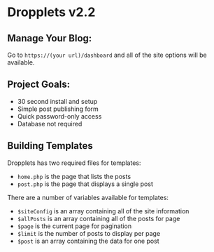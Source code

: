 Dropplets v2.2
======================================

## Manage Your Blog:

Go to `https://(your url)/dashboard` and all of the site options will be available.

## Project Goals:

- 30 second install and setup
- Simple post publishing form
- Quick password-only access
- Database not required

## Building Templates

Dropplets has two required files for templates:

- `home.php` is the page that lists the posts
- `post.php` is the page that displays a single post

There are a number of variables available for templates:

- `$siteConfig` is an array containing all of the site information
- `$allPosts` is an array containing all of the posts for page
- `$page` is the current page for pagination
- `$limit` is the number of posts to display per page
- `$post` is an array containing the data for one post
